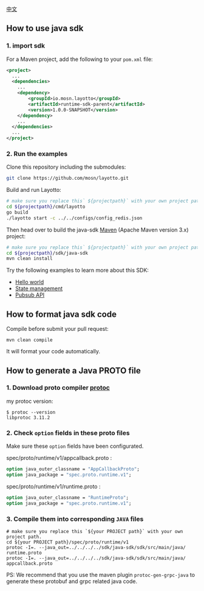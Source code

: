 [中文](./README-zh.md)
## How to use java sdk
### 1. import sdk
For a Maven project, add the following to your `pom.xml` file:
```xml
<project>
  ...
  <dependencies>
    ...
    <dependency>
        <groupId>io.mosn.layotto</groupId>
        <artifactId>runtime-sdk-parent</artifactId>
        <version>1.0.0-SNAPSHOT</version>
    </dependency>
    ...
  </dependencies>
  ...
</project>
```

### 2. Run the examples
Clone this repository including the submodules:

```sh
git clone https://github.com/mosn/layotto.git
```

Build and run Layotto:

```bash
# make sure you replace this` ${projectpath}` with your own project path.
cd ${projectpath}/cmd/layotto
go build
./layotto start -c ../../configs/config_redis.json
```

Then head over to build the java-sdk [Maven](https://maven.apache.org/install.html) (Apache Maven version 3.x) project:

```sh
# make sure you replace this` ${projectpath}` with your own project path.
cd ${projectpath}/sdk/java-sdk
mvn clean install
```




Try the following examples to learn more about this SDK:
* [Hello world](./examples/src/main/java/io/mosn/layotto/examples/helloworld)
* [State management](./examples/src/main/java/io/mosn/layotto/examples/state)
* [Pubsub API](./examples/src/main/java/io/mosn/layotto/examples/pubsub)

## How to format java sdk code
Compile before submit your pull request:

```shell
mvn clean compile
```
It will format your code automatically.

## How to generate a Java PROTO file

### 1. Download proto compiler [protoc](https://github.com/protocolbuffers/protobuf/releases)
my protoc version:
```shell
$ protoc --version
libprotoc 3.11.2
```

### 2. Check `option` fields in these proto files
Make sure these `option` fields have been configurated.

spec/proto/runtime/v1/appcallback.proto : 
```protobuf
option java_outer_classname = "AppCallbackProto";
option java_package = "spec.proto.runtime.v1";
```

spec/proto/runtime/v1/runtime.proto :
```protobuf
option java_outer_classname = "RuntimeProto";
option java_package = "spec.proto.runtime.v1";
```

### 3. Compile them into corresponding `JAVA` files
```shell
# make sure you replace this `${your PROJECT path}` with your own project path.
cd ${your PROJECT path}/spec/proto/runtime/v1
protoc -I=. --java_out=../../../../sdk/java-sdk/sdk/src/main/java/  runtime.proto
protoc -I=. --java_out=../../../../sdk/java-sdk/sdk/src/main/java/  appcallback.proto
```

PS: We recommend that you use the maven plugin `protoc-gen-grpc-java` to generate these protobuf and grpc related java code.
